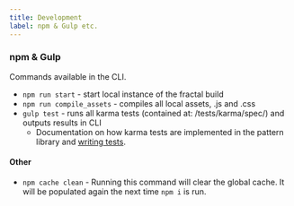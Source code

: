 ```yaml
---
title: Development
label: npm & Gulp etc.
---
```


### npm & Gulp

Commands available in the CLI.

- `npm run start` - start local instance of the fractal build
- `npm run compile_assets` - compiles all local assets, .js and .css
- `gulp test` - runs all karma tests (contained at: /tests/karma/spec/) and outputs results in CLI
  - Documentation on how karma tests are implemented in the pattern library and [writing tests](./writing-karma-tests).

#### Other
- `npm cache clean` - Running this command will clear the global cache. It will be populated again the next time `npm i` is run.
